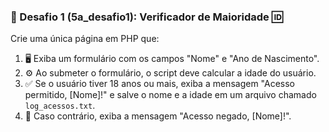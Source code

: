 ### 🚀 Desafio 1 (5a_desafio1): Verificador de Maioridade 🆔

Crie uma única página em PHP que:

1.  🖥️ Exiba um formulário com os campos "Nome" e "Ano de Nascimento".
2.  ⚙️ Ao submeter o formulário, o script deve calcular a idade do usuário.
3.  ✅ Se o usuário tiver 18 anos ou mais, exiba a mensagem "Acesso permitido,
[Nome]!" e salve o nome e a idade em um arquivo chamado `log_acessos.txt`.
4.  🚫 Caso contrário, exiba a mensagem "Acesso negado, [Nome]!".